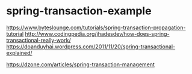 # spring-transaction-example

https://www.byteslounge.com/tutorials/spring-transaction-propagation-tutorial
http://www.codingpedia.org/jhadesdev/how-does-spring-transactional-really-work/
https://doanduyhai.wordpress.com/2011/11/20/spring-transactional-explained/

https://dzone.com/articles/spring-transaction-management
